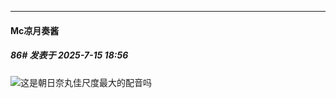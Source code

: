 ﻿
*****

####  Mc凉月奏酱  
##### 86#       发表于 2025-7-15 18:56

<img src="https://static.stage1st.com/image/smiley/face2017/037.png" referrerpolicy="no-referrer">这是朝日奈丸佳尺度最大的配音吗


